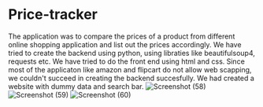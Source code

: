 # Price-tracker
The application was to compare the prices of a product from different online shopping application and list out the prices accordingly.
We have tried to create the backend using python, using libraties like beautifulsoup4, requests etc.
We have tried to do the front end using html and css.
Since most of the applicaton like amazon and flipcart do not allow web scapping, we couldn't succeed in creating the backend succesfully.
We had created a website with dummy data and search bar.
![Screenshot (58)](https://github.com/AnanyaH05/Price-tracker/assets/161137394/54ba0b66-7afd-4950-90f6-b8ed964d68cf)
![Screenshot (59)](https://github.com/AnanyaH05/Price-tracker/assets/161137394/aac25e1d-3f4a-43ce-80a8-9bbeddfbbf2c)
![Screenshot (60)](https://github.com/AnanyaH05/Price-tracker/assets/161137394/196218b3-2b90-4f9c-8d3e-b1b1421b5333)

